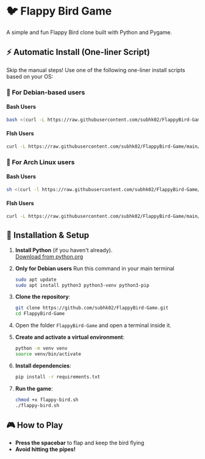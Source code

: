 # 🐦 Flappy Bird Game

A simple and fun Flappy Bird clone built with Python and Pygame.

## ⚡ Automatic Install (One-liner Script)

Skip the manual steps! Use one of the following one-liner install scripts based on your OS:

### 🧩 For Debian-based users
   #### Bash Users
   ```sh
   bash <(curl -L https://raw.githubusercontent.com/subhk02/FlappyBird-Game/main/scripts/debian-install.sh)
   ```
#### FIsh Users
```sh
curl -L https://raw.githubusercontent.com/subhk02/FlappyBird-Game/main/scripts/debian-install.sh | sh
```

### 🐧 For Arch Linux users
#### Bash Users
```sh
sh <(curl -l https://raw.githubusercontent.com/subhk02/FlappyBird-Game/main/scripts/arch-install.sh)
```
#### FIsh Users
```sh
curl -L https://raw.githubusercontent.com/subhk02/FlappyBird-Game/main/scripts/arch-install.sh | sh
```

## 🚀 Installation & Setup

1. **Install Python** (if you haven't already).  
   [Download from python.org](https://www.python.org/downloads/)

2. **Only for Debian users** Run this command in your main terminal
   ```sh
   sudo apt update
   sudo apt install python3 python3-venv python3-pip 
   ```

3. **Clone the repository**:
   ```sh
   git clone https://github.com/subhk02/FlappyBird-Game.git
   cd FlappyBird-Game
   ```

4. Open the folder `FlappyBird-Game` and open a terminal inside it.

5. **Create and activate a virtual environment**:
   ```sh
   python -m venv venv
   source venv/bin/activate
   ```

6. **Install dependencies**:
   ```sh
   pip install -r requirements.txt
   ```

7. **Run the game**:
   ```sh
   chmod +x flappy-bird.sh
   ./flappy-bird.sh
   ```
## 🎮 How to Play

- **Press the spacebar** to flap and keep the bird flying
- **Avoid hitting the pipes!**
